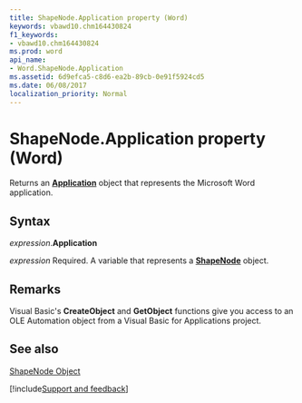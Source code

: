 ```yaml
---
title: ShapeNode.Application property (Word)
keywords: vbawd10.chm164430824
f1_keywords:
- vbawd10.chm164430824
ms.prod: word
api_name:
- Word.ShapeNode.Application
ms.assetid: 6d9efca5-c8d6-ea2b-89cb-0e91f5924cd5
ms.date: 06/08/2017
localization_priority: Normal
---
```



# ShapeNode.Application property (Word)

Returns an  **[Application](Word.Application.md)** object that represents the Microsoft Word application.


## Syntax

_expression_.**Application**

_expression_ Required. A variable that represents a **[ShapeNode](Word.ShapeNode.md)** object.


## Remarks

Visual Basic's  **CreateObject** and **GetObject** functions give you access to an OLE Automation object from a Visual Basic for Applications project.


## See also


[ShapeNode Object](Word.ShapeNode.md)

[!include[Support and feedback](~/includes/feedback-boilerplate.md)]
